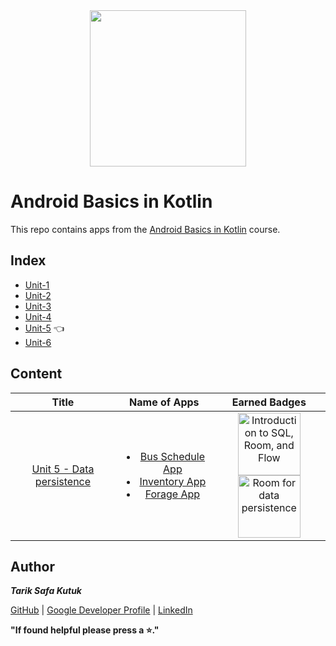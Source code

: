 <div style='float: center; text-align: center; margin-bottom: 20px' align="center">
  <a href="https://developer.android.com/courses/android-basics-kotlin/course" target="_blank">
  <img width="250px" src="https://developer.android.com/static/images/hero-assets/android-basics-kotlin.svg"  alt=""/>
  </a>
</div>


# Android Basics in Kotlin

This repo contains apps from the [Android Basics in Kotlin](https://developer.android.com/courses/android-basics-kotlin/course) course.


## Index
- [Unit-1](https://github.com/tariksafakutuk/Android-Basics-in-Kotlin/tree/master/Unit-1)
- [Unit-2](https://github.com/tariksafakutuk/Android-Basics-in-Kotlin/tree/master/Unit-2)
- [Unit-3](https://github.com/tariksafakutuk/Android-Basics-in-Kotlin/tree/master/Unit-3)
- [Unit-4](https://github.com/tariksafakutuk/Android-Basics-in-Kotlin/tree/master/Unit-4)
- [Unit-5](https://github.com/tariksafakutuk/Android-Basics-in-Kotlin/tree/master/Unit-5) 👈
- [Unit-6](https://github.com/tariksafakutuk/Android-Basics-in-Kotlin/tree/master/Unit-6)


## Content
| Title | Name of Apps | Earned Badges |
|:-----:|:------------:|:-------------:|
| [Unit 5 - Data persistence](https://developer.android.com/courses/android-basics-kotlin/unit-5) | <ul><li>[Bus Schedule App](https://github.com/tariksafakutuk/Android-Basics-in-Kotlin/tree/master/Unit-5/BusSchedule)</li><li>[Inventory App](https://github.com/tariksafakutuk/Android-Basics-in-Kotlin/tree/master/Unit-5/Inventory)</li><li>[Forage App](https://github.com/tariksafakutuk/Android-Basics-in-Kotlin/tree/master/Unit-5/Forage)</li></ul> | <img src="https://developers.google.com/static/profile/badges/playlists/android/android-basics-kotlin-unit-5-pathway-1/badge.svg" width="100em" title="Introduction to SQL, Room, and Flow"/> <img src="https://developers.google.com/static/profile/badges/playlists/android/android-basics-kotlin-unit-5-pathway-2/badge.svg" width="100em" title="Room for data persistence"/> |


## Author
***Tarik Safa Kutuk***

[GitHub](https://github.com/tariksafakutuk/) | [Google Developer Profile](https://developers.google.com/profile/u/tariksafakutuk) | [LinkedIn](https://www.linkedin.com/in/tariksafakutuk/)

**"If found helpful please press a ⭐."**